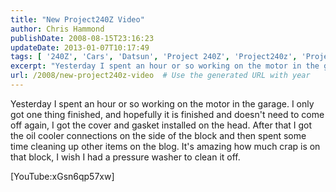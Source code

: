 ```yaml
---
title: "New Project240Z Video"
author: Chris Hammond
publishDate: 2008-08-15T23:16:23
updateDate: 2013-01-07T10:17:49
tags: [ '240Z', 'Cars', 'Datsun', 'Project 240Z', 'Project240z', 'Project240Zcom', 'Video', 'Videos' ]
excerpt: "Yesterday I spent an hour or so working on the motor in the garage. I only got one thing finished, and hopefully it is finished and doesn't need to come off again, I got the cover and gasket installed on the head. After that I got the oil cooler connections on the side of the block and then spent some time cleaning up other items on the blog. It's amazing how much crap is on that block, I wish I had a pressure washer to clean it off. Video on the full post"
url: /2008/new-project240z-video  # Use the generated URL with year
---
```

<p>Yesterday I spent an hour or so working on the motor in the garage. I only got one thing finished, and hopefully it is finished and doesn't need to come off again, I got the cover and gasket installed on the head. After that I got the oil cooler connections on the side of the block and then spent some time cleaning up other items on the blog. It's amazing how much crap is on that&#160;block, I wish I had a pressure washer to clean it off.</p> <p>[YouTube:xGsn6qp57xw]</p> <p>&#160;</p>
